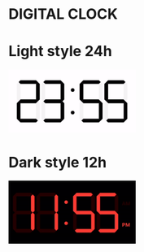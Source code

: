 # DIGITAL CLOCK

# Light style 24h
<img src="gif/light24.gif" width="250"/>

# Dark style 12h
<img src="gif/dark12.gif" width="250"/>

